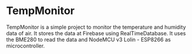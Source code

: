 # TempMonitor

TempMonitor is a simple project to monitor the temperature and humidity data of air. It stores the data at Firebase using RealTimeDatabase. It uses the BME280 to read the data and NodeMCU v3 Lolin - ESP8266 as microcontroller.
